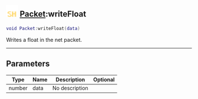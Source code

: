 ## <img src="../../.gitbook/assets/shared.png" width="32" height="32" /> [Packet](../packet/README.md):writeFloat

```lua
void Packet:writeFloat(data)
```

Writes a float in the net packet.

-----------------
## Parameters

| Type   | Name | Description | Optional |
| ------ | ---- | ----------- | -------: |
| number | data | No description |  |

